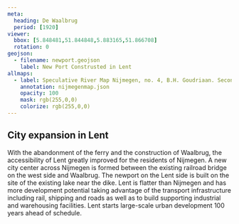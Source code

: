```yaml
---
meta:
  heading: De Waalbrug
  period: [1920]
viewer:
  bbox: [5.848481,51.844848,5.883165,51.866708]
  rotation: 0
geojson:
  - filename: newport.geojson
    label: New Port Construsted in Lent
allmaps:
  - label: Speculative River Map Nijmegen, no. 4, B.H. Goudriaan. Second Revision, series I, 2023. Scale 1:10,000. The Berlage. Based on River Map Nijmegen, no. 4. Second Revision, series I, 1920. Scale 1:10,000. Geoplaza, VU Amsterdam.
    annotation: nijmegenmap.json
    opacity: 100
    mask: rgb(255,0,0)
    colorize: rgb(255,0,0)
---
```


## City expansion in Lent

With the abandonment of the ferry and the construction of Waalbrug, the accessibility of Lent greatly improved for the residents of Nijmegen. A new city center across Nijmegen is formed between the existing railroad bridge on the west side and Waalbrug. The newport on the Lent side is built on the site of the existing lake near the dike. Lent is flatter than Nijmegen and has more development potential taking advantage of the transport infrastructure including rail, shipping and roads as well as to build supporting industrial and warehousing facilities. Lent starts large-scale urban development 100 years ahead of schedule.
